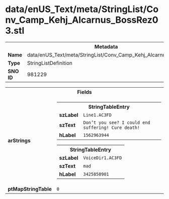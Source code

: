<h1>data/enUS_Text/meta/StringList/Conv_Camp_Kehj_Alcarnus_BossRez03.stl</h1><table><tr><th colspan="100%">Metadata</th></tr><tr><td><b>Name</b></td><td>data/enUS_Text/meta/StringList/Conv_Camp_Kehj_Alcarnus_BossRez03.stl</td></tr><tr><td><b>Type</b></td><td>StringListDefinition</td></tr><tr><td><b>SNO ID</b></td><td>981229</td></tr></table>

<table><tr><th colspan="100%">Fields</th></tr><tr><td><b>arStrings</b></td><td><table><tr><th colspan="100%">StringTableEntry</th></tr><tr><td><b>szLabel</b></td><td><code>Line1.AC3FD</code></td></tr><tr><td><b>szText</b></td><td><code>Don’t you see? I could end suffering! Cure death!</code></td></tr><tr><td><b>hLabel</b></td><td><code>1562963944</code></td></tr></table>


<table><tr><th colspan="100%">StringTableEntry</th></tr><tr><td><b>szLabel</b></td><td><code>VoiceDir1.AC3FD</code></td></tr><tr><td><b>szText</b></td><td><code>mad</code></td></tr><tr><td><b>hLabel</b></td><td><code>3425850901</code></td></tr></table>


</td></tr><tr><td><b>ptMapStringTable</b></td><td><code>0</code></td></tr></table>


